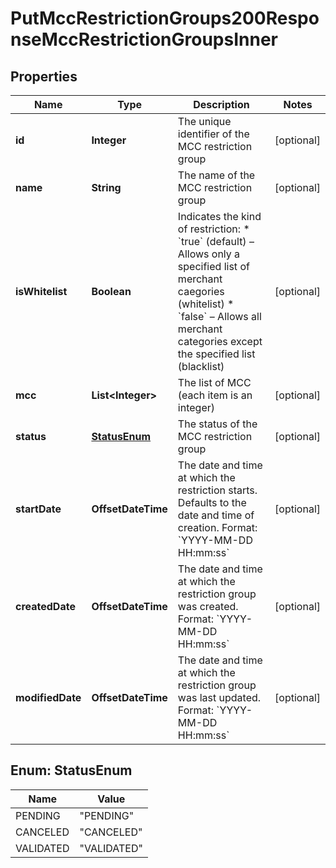 

# PutMccRestrictionGroups200ResponseMccRestrictionGroupsInner


## Properties

| Name | Type | Description | Notes |
|------------ | ------------- | ------------- | -------------|
|**id** | **Integer** | The unique identifier of the MCC restriction group |  [optional] |
|**name** | **String** | The name of the MCC restriction group |  [optional] |
|**isWhitelist** | **Boolean** | Indicates the kind of restriction:  * &#x60;true&#x60; (default) – Allows only a specified list of merchant caegories (whitelist) * &#x60;false&#x60; – Allows all merchant categories except the specified list (blacklist)  |  [optional] |
|**mcc** | **List&lt;Integer&gt;** | The list of MCC (each item is an integer) |  [optional] |
|**status** | [**StatusEnum**](#StatusEnum) | The status of the MCC restriction group |  [optional] |
|**startDate** | **OffsetDateTime** | The date and time at which the restriction starts. Defaults to the date and time of creation.   Format: &#x60;YYYY-MM-DD HH:mm:ss&#x60;  |  [optional] |
|**createdDate** | **OffsetDateTime** | The date and time at which the restriction group was created.   Format: &#x60;YYYY-MM-DD HH:mm:ss&#x60;  |  [optional] |
|**modifiedDate** | **OffsetDateTime** | The date and time at which the restriction group was last updated.   Format: &#x60;YYYY-MM-DD HH:mm:ss&#x60;  |  [optional] |



## Enum: StatusEnum

| Name | Value |
|---- | -----|
| PENDING | &quot;PENDING&quot; |
| CANCELED | &quot;CANCELED&quot; |
| VALIDATED | &quot;VALIDATED&quot; |



